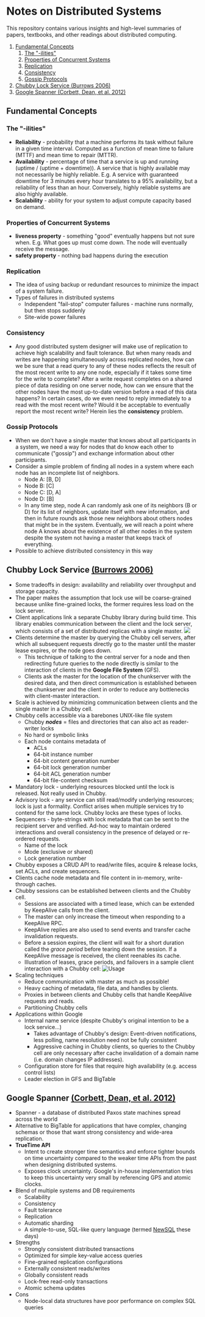 # Notes on Distributed Systems

This repository contains various insights and high-level summaries of papers, textbooks, and other readings about distributed computing.

<!-- MarkdownTOC -->

1. [Fundamental Concepts](#fundamental-concepts)
	1. [The "-ilities"](#the-ilities)
	1. [Properties of Concurrent Systems](#properties-of-concurrent-systems)
	1. [Replication](#replication)
	1. [Consistency](#consistency)
	1. [Gossip Protocols](#gossip-protocols)
1. [Chubby Lock Service \(Burrows 2006\)](#chubby-lock-service-burrows-2006)
1. [Google Spanner \(Corbett, Dean, et al. 2012\)](#google-spanner-corbett-dean-et-al-2012)

<!-- /MarkdownTOC -->

## Fundamental Concepts

### The "-ilities"

- **Reliability** - probability that a machine performs its task without failure in a given time interval. Computed as a function of mean time to failure (MTTF) and mean time to repair (MTTR).
- **Availability** - percentage of time that a service is up and running (uptime / (uptime + downtime)). A service that is highly available may not necessarily be highly reliable. E.g. A service with guaranteed downtime for 3 minutes every hour translates to a 95% availability, but a reliability of less than an hour. Conversely, highly reliable systems are also highly available. 
- **Scalability** - ability for your system to adjust compute capacity based on demand.

### Properties of Concurrent Systems

- **liveness property** - something "good" eventually happens but not sure when. E.g. What goes up must come down. The node will eventually receive the message.
- **safety property** - nothing bad happens during the execution

### Replication
- The idea of using backup or redundant resources to minimize the impact of a system failure.
- Types of failures in distributed systems
	- Independent "fail-stop" computer failures - machine runs normally, but then stops suddenly 
	- Site-wide power failures

### Consistency

- Any good distributed system designer will make use of replication to achieve high scalability and fault tolerance. But when many reads and writes are happening simultaneously across replicated nodes, how can we be sure that a read query to any of these nodes reflects the result of the most recent write to any one node, especially if it takes some time for the write to complete? After a write request completes on a shared piece of data residing on one server node, how can we ensure that the other nodes have the most up-to-date version before a read of this data happens? In certain cases, do we even need to reply immediately to a read with the most recent write? Would it be acceptable to eventually report the most recent write? Herein lies the **consistency** problem.

### Gossip Protocols

- When we don't have a single master that knows about all participants in a system, we need a way for nodes that do know each other to communicate ("gossip") and exchange information about other participants.
- Consider a simple problem of finding all nodes in a system where each node has an incomplete list of neighbors.
	- Node A: [B, D]
	- Node B: [C]
	- Node C: [D, A]
	- Node D: [B]
	- In any time step, node A can randomly ask one of its neighbors (B or D) for its list of neighbors, update itself with new information, and then in future rounds ask those new neighbors about others nodes that might be in the system. Eventually, we will reach a point where node A knows about the existence of all other nodes in the system despite the system not having a master that keeps track of everything.
- Possible to achieve distributed consistency in this way

## Chubby Lock Service [(Burrows 2006)](https://static.googleusercontent.com/media/research.google.com/en//archive/chubby-osdi06.pdf)

- Some tradeoffs in design: availability and reliability over throughput and storage capacity.
- The paper makes the assumption that lock use will be coarse-grained because unlike fine-grained locks, the former requires less load on the lock server.
- Client applications link a separate Chubby library during build time. This library enables communication between the client and the lock server, which consists of a set of distributed replicas with a single master.
	![](./pics/chubby_cell.png)
- Clients determine the master by querying the Chubby cell servers, after which all subsequent requests directly go to the master until the master lease expires, or the node goes down. 
	- This technique of talking to the central server for a node and then redirecting future queries to the node directly is similar to the interaction of clients in the **Google File System** (GFS).
	- Clients ask the master for the location of the chunkserver with the desired data, and then direct communication is established between the chunkserver and the client in order to reduce any bottlenecks with client-master interaction.
- Scale is achieved by minimizing communication between clients and the single master in a Chubby cell.
- Chubby cells accessible via a barebones UNIX-like file system
	- Chubby ***nodes*** = files and directories that can also act as reader-writer locks
	- No hard or symbolic links
	- Each node contains metadata of
		- ACLs
		- 64-bit instance number
		- 64-bit content generation number
		- 64-bit lock generation number
		- 64-bit ACL generation number
		- 64-bit file-content checksum
- Mandatory lock - underlying resources blocked until the lock is released. Not really used in Chubby.
- Advisory lock - any service can still read/modify underlying resources; lock is just a formality. Conflict arises when multiple services try to contend for the same lock. Chubby locks are these types of locks.
- Sequencers - byte-strings with lock metadata that can be sent to the recipient server and verified. Ad-hoc way to maintain ordered interactions and overall consistency in the presence of delayed or re-ordered requests.
	- Name of the lock
	- Mode (exclusive or shared)
	- Lock generation number
- Chubby exposes a CRUD API to read/write files, acquire & release locks, set ACLs, and create sequencers.
- Clients cache node metadata and file content in in-memory, write-through caches.
- Chubby sessions can be established between clients and the Chubby cell. 
	- Sessions are associated with a timed lease, which can be extended by KeepAlive calls from the client.
	- The master can only increase the timeout when responding to a KeepAlive RPC.
	- KeepAlive replies are also used to send events and transfer cache invalidation requests.
	- Before a session expires, the client will wait for a short duration called the *grace period* before tearing down the session. If a KeepAlive message is received, the client reenables its cache.
	- Illustration of leases, grace periods, and failovers in a sample client interaction with a Chubby cell:
		![Usage](./pics/chubby_leases.png)
- Scaling techniques
	- Reduce communication with master as much as possible!
	- Heavy caching of metadata, file data, and handles by clients.
	- Proxies in between clients and Chubby cells that handle KeepAlive requests and reads.
	- Partitioning Chubby cells
- Applications within Google
	- Internal name service (despite Chubby's original intention to be a lock service...)
		- Takes advantage of Chubby's design: Event-driven notifications, less polling, name resolution need not be fully consistent
		- Aggressive caching in Chubby clients, so queries to the Chubby cell are only necessary after cache invalidation of a domain name (i.e. domain changes IP addresses). 
	- Configuration store for files that require high availability (e.g. access control lists)
	- Leader election in GFS and BigTable

## Google Spanner [(Corbett, Dean, et al. 2012)](https://www.usenix.org/system/files/conference/osdi12/osdi12-final-16.pdf)
* Spanner - a database of distributed Paxos state machines spread across the world
* Alternative to BigTable for applications that have complex, changing schemas or those that want strong consistency and wide-area replication.
* **TrueTime API**
	* Intent to create stronger time semantics and enforce tighter bounds on time uncertainty compared to the weaker time APIs from the past when designing distributed systems.
	* Exposes clock uncertainty. Google's in-house implementation tries to keep this uncertainty very small by referencing GPS and atomic clocks.
* Blend of multiple systems and DB requirements
	* Scalability
	* Consistency
	* Fault tolerance
	* Replication
	* Automatic sharding 
	* A simple-to-use, SQL-like query language (termed [NewSQL](https://en.wikipedia.org/wiki/NewSQL) these days)
* Strengths
	* Strongly consistent distributed transactions
	* Optimized for simple key-value access queries
	* Fine-grained replication configurations
	* Externally consistent reads/writes
	* Globally consistent reads
	* Lock-free read-only transactions
	* Atomic schema updates
* Cons
	* Node-local data structures have poor performance on complex SQL queries